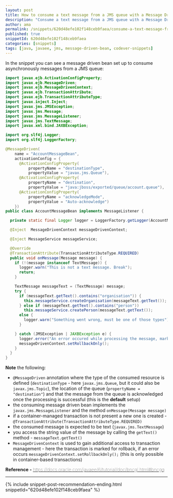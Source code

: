 ```yaml
---
layout: post
title: How to consume a text message from a JMS queue with a Message Driven Bean (MDB)
description: "Consume a text message from a JMS queue with a Message Driven Bean (MDB) code snippet"
author: ama
permalink: /snippets/620d48efe102f148ceb9faea/consume-a-text-message-from-a-jms-queue-with-a-message-driven-bean-mdb-
published: true
snippetId: 620d48efe102f148ceb9faea
categories: [snippets]
tags: [java, javaee, jms, message-driven-bean, codever-snippets]
---
```


In the snippet you can see a message driven bean set up to consume asynchronously messages from a JMS queue:

```java
import javax.ejb.ActivationConfigProperty;
import javax.ejb.MessageDriven;
import javax.ejb.MessageDrivenContext;
import javax.ejb.TransactionAttribute;
import javax.ejb.TransactionAttributeType;
import javax.inject.Inject;
import javax.jms.JMSException;
import javax.jms.Message;
import javax.jms.MessageListener;
import javax.jms.TextMessage;
import javax.xml.bind.JAXBException;

import org.slf4j.Logger;
import org.slf4j.LoggerFactory;

@MessageDriven(
    name = "AccountMessageBean",
    activationConfig = {
      @ActivationConfigProperty(
          propertyName = "destinationType",
          propertyValue = "javax.jms.Queue"),
      @ActivationConfigProperty(
          propertyName = "destination",
          propertyValue = "java:jboss/exported/queue/account.queue"),
      @ActivationConfigProperty(
          propertyName = "acknowledgeMode",
          propertyValue = "Auto-acknowledge")
    })
public class AccountMessageBean implements MessageListener {

  private static final Logger logger = LoggerFactory.getLogger(AccountMessageBean.class);

  @Inject  MessageDrivenContext messageDrivenContext;

  @Inject MessageService messageService;

  @Override
  @TransactionAttribute(TransactionAttributeType.REQUIRED)
  public void onMessage(Message message) {
    if (!(message instanceof TextMessage)) {
      logger.warn("This is not a text message. Break");
      return;
    }

    TextMessage messageText = (TextMessage) message;
    try {
      if (messageText.getText().contains("organisation")) {
        this.messageService.createOrganisation(messageText.getText());
      } else if (messageText.getText().contains("person"))
        this.messageService.createPerson(messageText.getText());
      else {
        logger.warn("Something went wrong, must be one of those types");
      }

    } catch (JMSException | JAXBException e) {
      logger.error("An error occured while processing the message, mark to rollback");
      messageDrivenContext.setRollbackOnly();
    }
  }
}
```

**Note** the following:
- `@MessageDriven`  annotation where the type of the consumed resource is defined (`destinationType` - here `javax.jms.Queue`,
 but it could also be `javax.jms.Topic`), the location of the queue (`propertyName = "destination"`)
 and that the message from the queue is acknowledged once the processing is successful (this is the **default** setup)
- the consuming message driven bean implements the `javax.jms.MessageListener` and the method `onMessage(Message message)`
- if a container-managed transaction is not present a new one is created - `@TransactionAttribute(TransactionAttributeType.REQUIRED)`
- the consumed message is expected to be text (`javax.jms.TextMessage`)
- you access the string value of the message by calling the `getText()` method - `messageText.getText()`
- `MessageDrivenContext` is used to gain additional access to transaction management - here the transaction is marked for rollback,
 if an error occurs `messageDrivenContext.setRollbackOnly();` (this is only possible in container-based transactions)

<span style="font-size: 0.9rem">
  <strong>Reference - </strong>
  <a href="https://docs.oracle.com/javaee/6/tutorial/doc/bncgl.html#bncgq" target="_blank" style="font-weight: lighter">
     https://docs.oracle.com/javaee/6/tutorial/doc/bncgl.html#bncgq
  </a>
</span>

<hr/>

 {% include snippet-post-recommendation-ending.html snippetId="620d48efe102f148ceb9faea" %}
